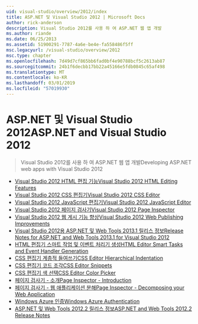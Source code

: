 ```yaml
---
uid: visual-studio/overview/2012/index
title: ASP.NET 및 Visual Studio 2012 | Microsoft Docs
author: rick-anderson
description: Visual Studio 2012를 사용 하 여 ASP.NET 웹 앱 개발
ms.author: riande
ms.date: 06/25/2013
ms.assetid: 51900291-7787-4a6e-be4e-fa558486f5ff
msc.legacyurl: /visual-studio/overview/2012
msc.type: chapter
ms.openlocfilehash: 7d49d7cf865bb6fad0bf4e90788bcf5c2613ab87
ms.sourcegitcommit: 24b1f6decbb17bb22a45166e5fdb0845c65af498
ms.translationtype: MT
ms.contentlocale: ko-KR
ms.lasthandoff: 03/01/2019
ms.locfileid: "57019930"
---
```

<a name="aspnet-and-visual-studio-2012"></a><span data-ttu-id="ef390-103">ASP.NET 및 Visual Studio 2012</span><span class="sxs-lookup"><span data-stu-id="ef390-103">ASP.NET and Visual Studio 2012</span></span>
====================
> <span data-ttu-id="ef390-104">Visual Studio 2012를 사용 하 여 ASP.NET 웹 앱 개발</span><span class="sxs-lookup"><span data-stu-id="ef390-104">Developing ASP.NET web apps with Visual Studio 2012</span></span>


- [<span data-ttu-id="ef390-105">Visual Studio 2012 HTML 편집 기능</span><span class="sxs-lookup"><span data-stu-id="ef390-105">Visual Studio 2012 HTML Editing Features</span></span>](visual-studio-2012-html-editing-features.md)
- [<span data-ttu-id="ef390-106">Visual Studio 2012 CSS 편집기</span><span class="sxs-lookup"><span data-stu-id="ef390-106">Visual Studio 2012 CSS Editor</span></span>](visual-studio-2012-css-editor.md)
- [<span data-ttu-id="ef390-107">Visual Studio 2012 JavaScript 편집기</span><span class="sxs-lookup"><span data-stu-id="ef390-107">Visual Studio 2012 JavaScript Editor</span></span>](visual-studio-2012-javascript-editor.md)
- [<span data-ttu-id="ef390-108">Visual Studio 2012 페이지 검사기</span><span class="sxs-lookup"><span data-stu-id="ef390-108">Visual Studio 2012 Page Inspector</span></span>](visual-studio-2012-page-inspector.md)
- [<span data-ttu-id="ef390-109">Visual Studio 2012 웹 게시 기능 향상</span><span class="sxs-lookup"><span data-stu-id="ef390-109">Visual Studio 2012 Web Publishing Improvements</span></span>](visual-studio-2012-web-publishing-improvements.md)
- [<span data-ttu-id="ef390-110">Visual Studio 2012용 ASP.NET 및 Web Tools 2013.1 릴리스 정보</span><span class="sxs-lookup"><span data-stu-id="ef390-110">Release Notes for ASP.NET and Web Tools 2013.1 for Visual Studio 2012</span></span>](aspnet-and-web-tools-20131-for-visual-studio-2012.md)
- [<span data-ttu-id="ef390-111">HTML 편집기 스마트 작업 및 이벤트 처리기 생성</span><span class="sxs-lookup"><span data-stu-id="ef390-111">HTML Editor Smart Tasks and Event Handler Generation</span></span>](visual-studio-vnext-videos-html-editor-smart-tasks-and-event-handler-generation.md)
- [<span data-ttu-id="ef390-112">CSS 편집기 계층적 들여쓰기</span><span class="sxs-lookup"><span data-stu-id="ef390-112">CSS Editor Hierarchical Indentation</span></span>](visual-studio-vnext-videos-css-editor-hierarchical-indentation.md)
- [<span data-ttu-id="ef390-113">CSS 편집기 코드 조각</span><span class="sxs-lookup"><span data-stu-id="ef390-113">CSS Editor Snippets</span></span>](visual-studio-vnext-videos-css-editor-snippets.md)
- [<span data-ttu-id="ef390-114">CSS 편집기 색 선택</span><span class="sxs-lookup"><span data-stu-id="ef390-114">CSS Editor Color Picker</span></span>](visual-studio-vnext-videos-css-editor-color-picker.md)
- [<span data-ttu-id="ef390-115">페이지 검사기 - 소개</span><span class="sxs-lookup"><span data-stu-id="ef390-115">Page Inspector - Introduction</span></span>](visual-studio-vnext-videos-page-inspector-introduction.md)
- [<span data-ttu-id="ef390-116">페이지 검사기 - 웹 애플리케이션 분해</span><span class="sxs-lookup"><span data-stu-id="ef390-116">Page Inspector - Decomposing your Web Application</span></span>](visual-studio-vnext-videos-page-inspector-decomposing-your-web-application.md)
- [<span data-ttu-id="ef390-117">Windows Azure 인증</span><span class="sxs-lookup"><span data-stu-id="ef390-117">Windows Azure Authentication</span></span>](windows-azure-authentication.md)
- [<span data-ttu-id="ef390-118">ASP.NET 및 Web Tools 2012.2 릴리스 정보</span><span class="sxs-lookup"><span data-stu-id="ef390-118">ASP.NET and Web Tools 2012.2 Release Notes</span></span>](aspnet-and-web-tools-20122-release-notes-rtw.md)
